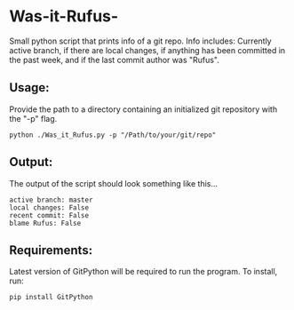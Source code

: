 # Was-it-Rufus-
Small python script that prints info of a git repo. Info includes: Currently active branch, if there are local changes, if anything has been committed in the past week, and if the last commit author was "Rufus".

## Usage:
Provide the path to a directory containing an initialized git repository with the "-p" flag.
```
python ./Was_it_Rufus.py -p "/Path/to/your/git/repo"
```

## Output:
The output of the script should look something like this...
```
active branch: master
local changes: False
recent commit: False
blame Rufus: False
```

## Requirements:
Latest version of GitPython will be required to run the program. To install, run:
```
pip install GitPython
```
